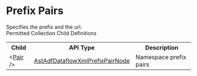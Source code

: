 # Prefix Pairs

<div class="LanguageSummary"><div class ="SummaryItem">Specifies the prefix and the url.</div></div><div class="SchemaBindingGroup"><div class="SchemaBindingGroupHeader">Permitted Collection Child Definitions</div><table id="SchemaBindingList" class="SchemaBindingList"><tbody><tr><th class="SchemaBindingNameColumnHeader">Child</th><th class="SchemaBindingTypeColumnHeader">API Type</th><th class="SchemaBindingSummaryColumnHeader">Description</th></tr><tr class="cd0"><td class="SchemaBindingName"><span class="punc">&lt;</span><a href=Varigence.Languages.Biml.DataFactory.AstAdfDataflowXmlPrefixPairNode.html">Pair</a><span class="punc"> /&gt;</span></td><td class="SchemaBindingType"><a href="../api-reference/Varigence.Languages.Biml.DataFactory.AstAdfDataflowXmlPrefixPairNode.html">AstAdfDataflowXmlPrefixPairNode</a></td><td class="SchemaBindingSummary">Namespace prefix pairs</td></tr></tbody></table></div>